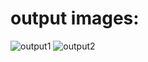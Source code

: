 # output images:
![output1](https://user-images.githubusercontent.com/94483005/143089835-353d4939-59ed-4c4a-9755-647653ccd39a.png)
![output2](https://user-images.githubusercontent.com/94483005/143089839-8682609b-d81d-4c9d-bdb9-0f75c2a64071.png)
